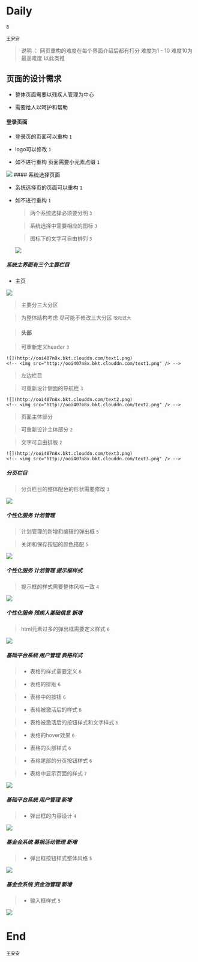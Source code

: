# Daily

`8`

`王安安`

> 说明 ： 网页重构的难度在每个界面介绍后都有打分 难度为1 - 10 难度10为最高难度 以此类推

## 页面的设计需求

 - 整体页面需要以残疾人管理为中心

 - 需要给人以呵护和帮助


#### 登录页面

  - 登录页的页面可以重构 `1`

  - logo可以修改 `1`

  - 如不进行重构 页面需要小元素点缀 `1`

  <img src="http://ooi407n8x.bkt.clouddn.com/text4.png" />
#### 系统选择页面

  - 系统选择页的页面可以重构 `1`

  - 如不进行重构 `1`

      > 两个系统选择必须要分明 `3`

      > 系统选择中需要相应的图标 `3`

      > 图标下的文字可自由排列 `3`

      <img src="http://ooi407n8x.bkt.clouddn.com/text5.png" />

#####  系统主界面有三个主要栏目

  - 主页

  <img src="http://ooi407n8x.bkt.clouddn.com/text6.png" />

  >  主要分三大分区

  >  为整体结构考虑 尽可能不修改三大分区 `改动过大`

  > #### 头部

  >    可重新定义header `3`

    ![](http://ooi407n8x.bkt.clouddn.com/text1.png)
    <!-- <img src="http://ooi407n8x.bkt.clouddn.com/text1.png" /> -->

  > 左边栏目

  >  可重新设计侧面的导航栏 `3`

    ![](http://ooi407n8x.bkt.clouddn.com/text2.png)
    <!-- <img src="http://ooi407n8x.bkt.clouddn.com/text2.png" /> -->

  > 页面主体部分

  >  可重新设计主体部分 `2`

  >  文字可自由排版 `2`

    ![](http://ooi407n8x.bkt.clouddn.com/text3.png)
    <!-- <img src="http://ooi407n8x.bkt.clouddn.com/text3.png" /> -->


##### 分页栏目

>    分页栏目的整体配色的形状需要修改 `3`

  ![](http://ooi407n8x.bkt.clouddn.com/text7.png)
  <!-- <img src="http://ooi407n8x.bkt.clouddn.com/text7.png" /> -->


##### 个性化服务 计划管理

>    计划管理的新增和编辑的弹出框 `5`


>    关闭和保存按钮的颜色搭配 `5`


  ![](http://ooi407n8x.bkt.clouddn.com/text8.png)

##### 个性化服务 计划管理 提示框样式

>    提示框的样式需要整体风格一致  `4`


  ![](http://ooi407n8x.bkt.clouddn.com/text9.png)

##### 个性化服务 残疾人基础信息 新增


>    html元素过多的弹出框需要定义样式 `6`

  ![](http://ooi407n8x.bkt.clouddn.com/text10.png)


##### 基础平台系统 用户管理 表格样式

>   - 表格的样式需要定义 `6`

>   - 表格的排版 `6`

>   - 表格中的按钮 `6`

>   - 表格被激活后的样式 `6`

>   - 表格被激活后的按钮样式和文字样式  `6`

>   - 表格的hover效果 `6`

>   - 表格的头部样式 `6`

>   - 表格尾部的分页按钮样式 `6`

>   - 表格中显示页面的样式 `7`

  ![](http://ooi407n8x.bkt.clouddn.com/text11.png)
  <!-- <img src="http://ooi407n8x.bkt.clouddn.com/text11.png" /> -->


##### 基础平台系统 用户管理 新增

>  - 弹出框的内容设计 `4`

  ![](http://ooi407n8x.bkt.clouddn.com/text12.png)
  <!-- <img src="http://ooi407n8x.bkt.clouddn.com/text12.png" /> -->


##### 基金会系统 募捐活动管理 新增

>  - 弹出框按钮样式整体风格 `5`

![](http://ooi407n8x.bkt.clouddn.com/text13.png)
  <!-- <img src="http://ooi407n8x.bkt.clouddn.com/text13.png" /> -->


##### 基金会系统 资金池管理 新增  

>  - 输入框样式 `5`

  <!-- <img src="http://ooi407n8x.bkt.clouddn.com/text14.png" /> -->
  ![](http://ooi407n8x.bkt.clouddn.com/text14.png)





# End

` 王安安 `



[1]:http://ooi407n8x.bkt.clouddn.com/text1.png
[2]: http://ooi407n8x.bkt.clouddn.com/text2.png
[3]:http://ooi407n8x.bkt.clouddn.com/text3.png
[4]:http://ooi407n8x.bkt.clouddn.com/text4.png
[5]:http://ooi407n8x.bkt.clouddn.com/text5.png
